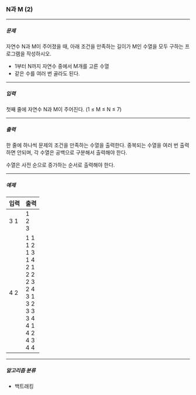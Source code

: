 ### N과 M (2)

***

##### 문제
자연수 N과 M이 주어졌을 때, 아래 조건을 만족하는 길이가 M인 수열을 모두 구하는 프로그램을 작성하시오.

* 1부터 N까지 자연수 중에서 M개를 고른 수열
* 같은 수를 여러 번 골라도 된다.

***

##### 입력
첫째 줄에 자연수 N과 M이 주어진다. (1 ≤ M ≤ N ≤ 7)

***

##### 출력
한 줄에 하나씩 문제의 조건을 만족하는 수열을 출력한다. 중복되는 수열을 여러 번 출력하면 안되며, 각 수열은 공백으로 구분해서 출력해야 한다.

수열은 사전 순으로 증가하는 순서로 출력해야 한다.
***

##### 예제
| 입력  | 출력                                                                                                                          |
|-----|-----------------------------------------------------------------------------------------------------------------------------|
| 3 1 | 1<br/>2<br/>3                                                                                                               |
| 4 2 | 1 1<br/>1 2<br/>1 3<br/>1 4<br/>2 1<br/>2 2<br/>2 3<br/>2 4<br/>3 1<br/>3 2<br/>3 3<br/>3 4<br/>4 1<br/>4 2<br/>4 3<br/>4 4 |

***

##### 알고리즘 분류
* 백트래킹